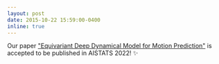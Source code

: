 ```yaml
---
layout: post
date: 2015-10-22 15:59:00-0400
inline: true
---
```


Our paper <a href='https://arxiv.org/pdf/2111.01892.pdf'>"Equivariant Deep Dynamical Model for Motion Prediction"</a>  is accepted to be published in AISTATS 2022! :sparkles:
